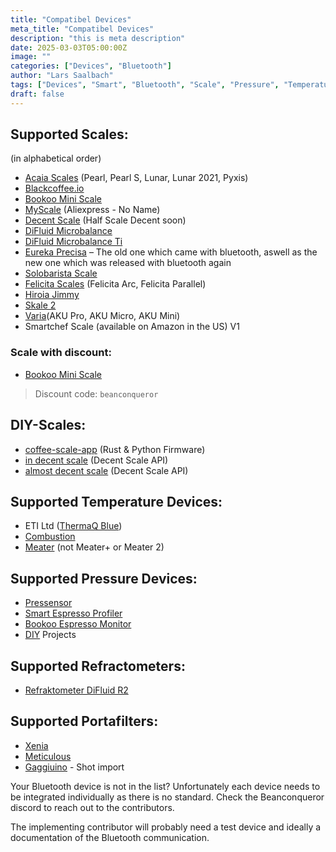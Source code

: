 ```yaml
---
title: "Compatibel Devices"
meta_title: "Compatibel Devices"
description: "this is meta description"
date: 2025-03-03T05:00:00Z
image: ""
categories: ["Devices", "Bluetooth"]
author: "Lars Saalbach"
tags: ["Devices", "Smart", "Bluetooth", "Scale", "Pressure", "Temperature"]
draft: false
---
```



## Supported Scales:

(in alphabetical order)
- [Acaia Scales](https://acaia.co/collections/coffee-scales) (Pearl, Pearl S, Lunar, Lunar 2021, Pyxis)
- [Blackcoffee.io](https://blackcoffee.io/)
- [Bookoo Mini Scale](https://bookoocoffee.com/)
- [MyScale](https://de.aliexpress.com/item/1005005916581185.html?gatewayAdapt=glo2deu) (Aliexpress - No Name)
- [Decent Scale](https://de.decentespresso.com/decentscale) (Half Scale Decent soon)
- [DiFluid Microbalance](https://digitizefluid.com/pages/microbalance)
- [DiFluid Microbalance Ti](https://digitizefluid.com/products/microbalance-ti)
- [Eureka Precisa](https://www.espressissimo.de/eureka-digitale-espressowaage) – The old one which came with bluetooth, aswell as the new one which was released with bluetooth again
- [Solobarista Scale](https://e.tb.cn/h.T8XpZgftFC9NUTl?tk=pHsye1Ju0U9)
- [Felicita Scales](https://www.felicitacoffee.com/PRODUCT/3.html) (Felicita Arc, Felicita Parallel)
- [Hiroia Jimmy](https://www.hiroia.com/pages/jimmy)
- [Skale 2](https://skale.cc/en/)
- [Varia](https://www.variabrewing.com/collections/aku-new)(AKU Pro, AKU Micro, AKU Mini)
- Smartchef Scale (available on Amazon in the US) V1

### Scale with discount:

- [Bookoo Mini Scale](https://bookoocoffee.com/)

> Discount code: ```beanconqueror```


## DIY-Scales:

- [coffee-scale-app](https://github.com/beeb/coffee-scale-app/) (Rust & Python Firmware)
- [in decent scale](https://github.com/tommy-curl/inDecentScale/) (Decent Scale API)
- [almost decent scale](https://github.com/tadelv/almost-decent-scale) (Decent Scale API)


## Supported Temperature Devices:

- ETI Ltd ([ThermaQ Blue](https://thermometer.co.uk/bluetooth-thermometers/1220-1466-thermaq-blue-thermometer-monitors-temperature-remotely-5024368182791.html#/316-thermaq_blue_options-thermaq_blue_only))
- [Combustion](https://combustion.inc/)
- [Meater](https://www.meater.com/) (not Meater+ or Meater 2)


## Supported Pressure Devices:

- [Pressensor](https://pressensor.com/)
- [Smart Espresso Profiler](https://www.naked-portafilter.com/smart-espresso-profiler/)
- [Bookoo Espresso Monitor](https://bookoocoffee.com/)
- [DIY](https://github.com/wwong/OpenEspressoProfiler) Projects


## Supported Refractometers:

- [Refraktometer DiFluid R2](https://digitizefluid.com/pages/r2-extract)


## Supported Portafilters:

- [Xenia](https://www.xenia-espresso.de/en/)
- [Meticulous](https://meticuloushome.com/)
- [Gaggiuino](https://gaggiuino.github.io/) - Shot import


Your Bluetooth device is not in the list? Unfortunately each device needs to be integrated individually as there is no standard. Check the Beanconqueror discord to reach out to the contributors.

The implementing contributor will probably need a test device and ideally a documentation of the Bluetooth communication.
